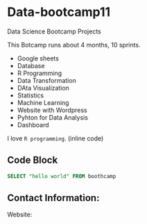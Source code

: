 # Data-bootcamp11
Data Science Bootcamp Projects

This Botcamp runs about 4 months, 10 sprints.

- Google sheets
- Database
- R Programming
- Data Transformation
- DAta Visualization
- Statistics
- Machine Learning
- Website with Wordpress
- Pyhton for Data Analysis
- Dashboard

I love `R programming`. (inline code)

## Code Block
``` sql
SELECT "hello world" FROM boothcamp
```

## Contact Information:
  Website: 
